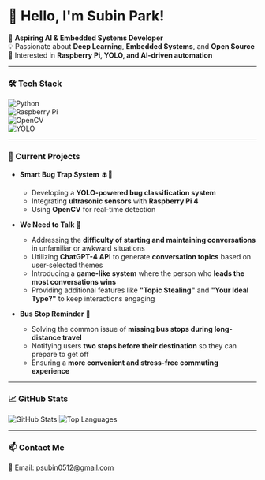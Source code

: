 # 👋 Hello, I'm Subin Park!  

🚀 **Aspiring AI & Embedded Systems Developer**  
💡 Passionate about **Deep Learning**, **Embedded Systems**, and **Open Source**  
🎯 Interested in **Raspberry Pi, YOLO, and AI-driven automation**  

---

### 🛠️ Tech Stack  
![Python](https://img.shields.io/badge/Python-3776AB?style=for-the-badge&logo=python&logoColor=white)  
![Raspberry Pi](https://img.shields.io/badge/Raspberry%20Pi-C51A4A?style=for-the-badge&logo=raspberry-pi&logoColor=white)  
![OpenCV](https://img.shields.io/badge/OpenCV-5C3EE8?style=for-the-badge&logo=opencv&logoColor=white)  
![YOLO](https://img.shields.io/badge/YOLO-00FFFF?style=for-the-badge&logo=yolo&logoColor=black)  

---

### 🔬 Current Projects  
- **Smart Bug Trap System** 🪰🦟  
  - Developing a **YOLO-powered bug classification system**  
  - Integrating **ultrasonic sensors** with **Raspberry Pi 4**  
  - Using **OpenCV** for real-time detection  

- **We Need to Talk** 💬  
  - Addressing the **difficulty of starting and maintaining conversations** in unfamiliar or awkward situations  
  - Utilizing **ChatGPT-4 API** to generate **conversation topics** based on user-selected themes  
  - Introducing a **game-like system** where the person who **leads the most conversations wins**  
  - Providing additional features like **"Topic Stealing"** and **"Your Ideal Type?"** to keep interactions engaging  

- **Bus Stop Reminder** 🚌  
  - Solving the common issue of **missing bus stops during long-distance travel**  
  - Notifying users **two stops before their destination** so they can prepare to get off  
  - Ensuring a **more convenient and stress-free commuting experience**  

---

### 📈 GitHub Stats  
 ![GitHub Stats](https://github-readme-stats.vercel.app/api?username=psubin05&show_icons=true&theme=tokyonight)
 ![Top Languages](https://github-readme-stats.vercel.app/api/top-langs/?username=psubin0512&layout=compact&theme=tokyonight)  

---

### 📫 Contact Me  
📧 Email: psubin0512@gmail.com  
